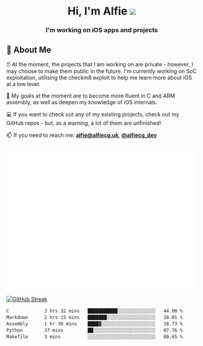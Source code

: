 <h1 align="center">Hi, I'm Alfie <img src="https://raw.githubusercontent.com/MartinHeinz/MartinHeinz/master/wave.gif" width="30px"></h1>
<h3 align="center">I'm working on iOS apps and projects</h3>


## 📖 About Me

⏰ At the moment, the projects that I am working on are private - however, I may choose to make them public in the future. I'm currently working on SoC exploitation, utilising the checkm8 exploit to help me learn more about iOS at a low level.

🎯 My goals at the moment are to become more fluent in C and ARM assembly, as well as deepen my knowledge of iOS internals.

💻 If you want to check out any of my existing projects, check out my GitHub repos - but, as a warning, a lot of them are unfinished!

📫 If you need to reach me: **alfie@alfiecg.uk**, **[@alfiecg_dev](https://twitter.com/alfiecg_dev)**

<img align="center" src="/github-metrics.svg" alt="Metrics" width="500">

[![GitHub Streak](https://streak-stats.demolab.com/?user=alfiecg24)](https://git.io/streak-stats)

<!--START_SECTION:waka-->

```txt
C             3 hrs 32 mins   ███████████░░░░░░░░░░░░░░   44.00 %
Markdown      2 hrs 15 mins   ███████░░░░░░░░░░░░░░░░░░   28.01 %
Assembly      1 hr 30 mins    ████▓░░░░░░░░░░░░░░░░░░░░   18.73 %
Python        37 mins         ██░░░░░░░░░░░░░░░░░░░░░░░   07.76 %
Makefile      3 mins          ░░░░░░░░░░░░░░░░░░░░░░░░░   00.65 %
```

<!--END_SECTION:waka-->

